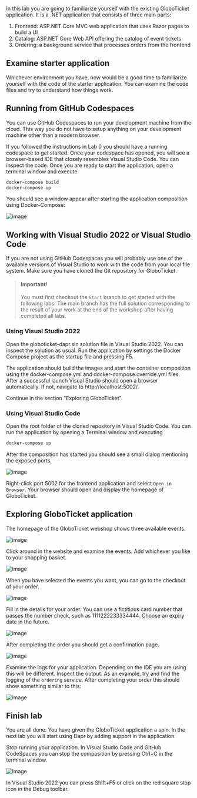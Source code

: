 In this lab you are going to familiarize yourself with the existing GloboTicket application. It is a .NET application that consists of three main parts:

1. Frontend: ASP.NET Core MVC web application that uses Razor pages to build a UI
2. Catalog: ASP.NET Core Web API offering the catalog of event tickets
3. Ordering: a background service that processes orders from the frontend

## Examine starter application
Whichever environment you have, now would be a good time to familiarize yourself with the code of the starter application. You can examine the code files and try to understand how things work.

## Running from GitHub Codespaces
You can use GitHub Codespaces to run your development machine from the cloud. This way you do not have to setup anything on your development machine other than a modern browser. 

If you followed the instructions in Lab 0 you should have a running codespace to get started. Once your codespace has opened, you will see a browser-based IDE that closely resembles Visual Studio Code. You can inspect the code. Once you are ready to start the application, open a terminal window and execute 

```cmd
docker-compose build
docker-compose up
```

You should see a window appear after starting the application composition using Docker-Compose:

![image](https://user-images.githubusercontent.com/5504642/173662514-8cf8bb49-f81b-4c6d-8b75-e7b988a4c1e2.png)

## Working with Visual Studio 2022 or Visual Studio Code
If you are not using GitHub Codespaces you will probably use one of the available versions of Visual Studio to work with the code from your local file system. Make sure you have cloned the Git repository for GloboTicket. 

> #### Important!
> You must first checkout the `Start` branch to get started with the following labs. The main branch has the full solution corresponding to the result of your work at the end of the workshop after having completed all labs. 

### Using Visual Studio 2022
Open the globoticket-dapr.sln solution file in Visual Studio 2022. You can inspect the solution as usual. 
Run the application by settings the Docker Compose project as the startup file and pressing F5.

The application should build the images and start the container composition using the docker-compose.yml and docker-compose.override.yml files. After a successful launch Visual Studio should open a browser automatically. If not, navigate to http://localhost:5002/. 

Continue in the section "Exploring GloboTicket".
 
### Using Visual Studio Code
Open the root folder of the cloned repository in Visual Studio Code. You can run the application by opening a Terminal window and executing 
```cmd
docker-compose up
```
After the composition has started you should see a small dialog mentioning the exposed ports.

![image](https://user-images.githubusercontent.com/5504642/173662780-e5b272fd-7872-45b0-836a-8c6334efb395.png)

Right-click port 5002 for the frontend application and select `Open in Browser`. 
Your browser should open and display the homepage of GloboTicket.

## Exploring GloboTicket application
The homepage of the GloboTicket webshop shows three available events. 

![image](https://user-images.githubusercontent.com/5504642/173662881-aa3f96ee-1cea-46a1-9427-6c80745dfbd9.png)

Click around in the website and examine the events. Add whichever you like to your shopping basket.

![image](https://user-images.githubusercontent.com/5504642/173662993-6785a470-94e9-41bf-820e-49eab80e35fd.png)

When you have selected the events you want, you can go to the checkout of your order.

![image](https://user-images.githubusercontent.com/5504642/173663055-acd8ec97-5743-40e4-8d1c-f913b0a22ab4.png)

Fill in the details for your order. You can use a fictitious card number that passes the number check, such as 1111222233334444. Choose an expiry date in the future.

![image](https://user-images.githubusercontent.com/5504642/173663097-8adf18a7-dc20-4c9c-acf1-30958bad82d4.png)

After completing the order you should get a confirmation page.

![image](https://user-images.githubusercontent.com/5504642/173663153-547ef3b5-177b-471e-8116-b2099e844256.png)

Examine the logs for your application. Depending on the IDE you are using this will be different. Inspect the output. As an example, try and find the logging of the `ordering` service. After completing your order this should show something similar to this:

![image](https://user-images.githubusercontent.com/5504642/173663203-68183dd0-6fef-44f6-a150-3ff0f369a6f1.png)

## Finish lab
You are all done. You have given the GloboTicket application a spin. In the next lab you will start using Dapr by adding support in the application.

Stop running your application. In Visual Studio Code and GitHub CodeSpaces you can stop the composition by pressing Ctrl+C in the terminal window. 

![image](https://user-images.githubusercontent.com/5504642/173663285-5882128d-08a0-48cc-989a-804047beff89.png)

In Visual Studio 2022 you can press Shift+F5 or click on the red square stop icon in the Debug toolbar.

